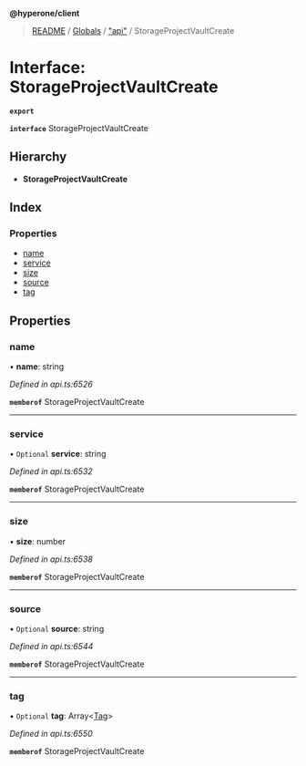 **@hyperone/client**

> [README](../README.md) / [Globals](../globals.md) / ["api"](../modules/_api_.md) / StorageProjectVaultCreate

# Interface: StorageProjectVaultCreate

**`export`** 

**`interface`** StorageProjectVaultCreate

## Hierarchy

* **StorageProjectVaultCreate**

## Index

### Properties

* [name](_api_.storageprojectvaultcreate.md#name)
* [service](_api_.storageprojectvaultcreate.md#service)
* [size](_api_.storageprojectvaultcreate.md#size)
* [source](_api_.storageprojectvaultcreate.md#source)
* [tag](_api_.storageprojectvaultcreate.md#tag)

## Properties

### name

•  **name**: string

*Defined in api.ts:6526*

**`memberof`** StorageProjectVaultCreate

___

### service

• `Optional` **service**: string

*Defined in api.ts:6532*

**`memberof`** StorageProjectVaultCreate

___

### size

•  **size**: number

*Defined in api.ts:6538*

**`memberof`** StorageProjectVaultCreate

___

### source

• `Optional` **source**: string

*Defined in api.ts:6544*

**`memberof`** StorageProjectVaultCreate

___

### tag

• `Optional` **tag**: Array\<[Tag](_api_.tag.md)>

*Defined in api.ts:6550*

**`memberof`** StorageProjectVaultCreate
